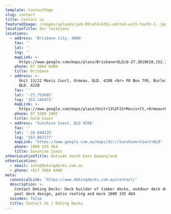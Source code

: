 ```yaml
---
template: ContactPage
slug: contact
title: Contact us
featuredImage: /images/uploads/yvb-001af4i4351-edited-with-tooth-1-.jpg
locationTitle: Our locations
locations:
  - address: 'Brisbane City, 4000'
    fax: ''
    lat: ''
    lng: ''
    mapLink: >-
      https://www.google.com/maps/place/Brisbane+QLD/@-27.3818618,152.7123261,10z/data=!3m1!4b1!4m5!3m4!1s0x6b91579aac93d233:0x402a35af3deaf40!8m2!3d-27.4697707!4d153.0251235
    phone: 07 3804 6400
    title: Brisbane
  - address: >-
      Unit 13/22 Mavis Court, Ormeau. QLD. 4208 <br> PO Box 795, Burleigh Heads.
      QLD. 4220
    fax: ''
    lat: '-27,753601'
    lng: '153.245472'
    mapLink: >-
      https://www.google.com/maps/place/Unit+13%2F22+Mavis+Ct,+Ormeau+QLD+4208/@-27.7537698,153.2431606,16.96z/data=!4m5!3m4!1s0x6b916ad94c48e10d:0x8c8e34eb521d753a!8m2!3d-27.7538949!4d153.2454181
    phone: 07 5508 2405
    title: Gold Coast
  - address: 'Sunshine Coast, QLD 4556'
    fax: ''
    lat: '-26.644135'
    lng: '153.067177'
    mapLink: 'https://www.google.com.au/maps/dir//Sunshine+Coast+QLD'
    phone: 1800 335 464
    title: Sunshine Coast
otherLocationTitle: Outside South East Queensland
otherLocation:
  - email: info@dekingdecks.com.au
  - phone: +617 3804 6400
meta:
  canonicalLink: 'https://www.dekingdecks.com.au/contact/'
  description: >-
    Contact Deking Decks: Deck builder of timber decks, outdoor deck design,
    pool deck design, patio roofing and more 1800 335 464
  noindex: false
  title: Contact Us | Deking Decks
---
```



